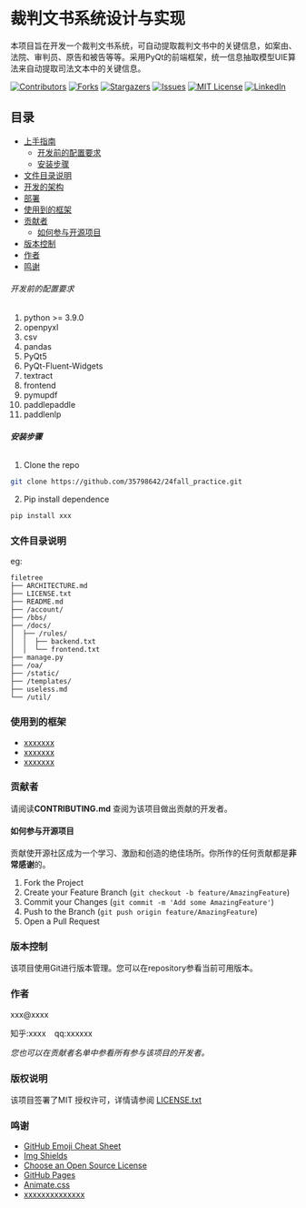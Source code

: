 

# 裁判文书系统设计与实现

本项目旨在开发一个裁判文书系统，可自动提取裁判文书中的关键信息，如案由、法院、审判员、原告和被告等等。采用PyQt的前端框架，统一信息抽取模型UIE算法来自动提取司法文本中的关键信息。

<!-- PROJECT SHIELDS -->

[![Contributors][contributors-shield]][contributors-url]
[![Forks][forks-shield]][forks-url]
[![Stargazers][stars-shield]][stars-url]
[![Issues][issues-shield]][issues-url]
[![MIT License][license-shield]][license-url]
[![LinkedIn][linkedin-shield]][linkedin-url]

 
## 目录

- [上手指南](#上手指南)
  - [开发前的配置要求](#开发前的配置要求)
  - [安装步骤](#安装步骤)
- [文件目录说明](#文件目录说明)
- [开发的架构](#开发的架构)
- [部署](#部署)
- [使用到的框架](#使用到的框架)
- [贡献者](#贡献者)
  - [如何参与开源项目](#如何参与开源项目)
- [版本控制](#版本控制)
- [作者](#作者)
- [鸣谢](#鸣谢)

###### 开发前的配置要求

1. python >= 3.9.0
2. openpyxl
3. csv
4. pandas
5. PyQt5
6. PyQt-Fluent-Widgets
7. textract
8. frontend
9. pymupdf
10. paddlepaddle
11. paddlenlp

###### **安装步骤**

1. Clone the repo

```sh
git clone https://github.com/35798642/24fall_practice.git
```
2. Pip install dependence
```sh
pip install xxx
```

### 文件目录说明
eg:

```
filetree 
├── ARCHITECTURE.md
├── LICENSE.txt
├── README.md
├── /account/
├── /bbs/
├── /docs/
│  ├── /rules/
│  │  ├── backend.txt
│  │  └── frontend.txt
├── manage.py
├── /oa/
├── /static/
├── /templates/
├── useless.md
└── /util/

```


### 使用到的框架

- [xxxxxxx](https://getbootstrap.com)
- [xxxxxxx](https://jquery.com)
- [xxxxxxx](https://laravel.com)

### 贡献者

请阅读**CONTRIBUTING.md** 查阅为该项目做出贡献的开发者。

#### 如何参与开源项目

贡献使开源社区成为一个学习、激励和创造的绝佳场所。你所作的任何贡献都是**非常感谢**的。


1. Fork the Project
2. Create your Feature Branch (`git checkout -b feature/AmazingFeature`)
3. Commit your Changes (`git commit -m 'Add some AmazingFeature'`)
4. Push to the Branch (`git push origin feature/AmazingFeature`)
5. Open a Pull Request



### 版本控制

该项目使用Git进行版本管理。您可以在repository参看当前可用版本。

### 作者

xxx@xxxx

知乎:xxxx  &ensp; qq:xxxxxx    

 *您也可以在贡献者名单中参看所有参与该项目的开发者。*

### 版权说明

该项目签署了MIT 授权许可，详情请参阅 [LICENSE.txt](https://github.com/35798642/24fall_practice/blob/master/LICENSE.txt)

### 鸣谢


- [GitHub Emoji Cheat Sheet](https://www.webpagefx.com/tools/emoji-cheat-sheet)
- [Img Shields](https://shields.io)
- [Choose an Open Source License](https://choosealicense.com)
- [GitHub Pages](https://pages.github.com)
- [Animate.css](https://daneden.github.io/animate.css)
- [xxxxxxxxxxxxxx](https://connoratherton.com/loaders)

<!-- links -->
[your-project-path]:35798642/24fall_practice
[contributors-shield]: https://img.shields.io/github/contributors/35798642/24fall_practice.svg?style=flat-square
[contributors-url]: https://github.com/35798642/24fall_practice/graphs/contributors
[forks-shield]: https://img.shields.io/github/forks/35798642/24fall_practice.svg?style=flat-square
[forks-url]: https://github.com/35798642/24fall_practice/network/members
[stars-shield]: https://img.shields.io/github/stars/35798642/24fall_practice.svg?style=flat-square
[stars-url]: https://github.com/35798642/24fall_practice/stargazers
[issues-shield]: https://img.shields.io/github/issues/35798642/24fall_practice.svg?style=flat-square
[issues-url]: https://img.shields.io/github/issues/35798642/24fall_practice.svg
[license-shield]: https://img.shields.io/github/license/35798642/24fall_practice.svg?style=flat-square
[license-url]: https://github.com/35798642/24fall_practice/blob/master/LICENSE.txt
[linkedin-shield]: https://img.shields.io/badge/-LinkedIn-black.svg?style=flat-square&logo=linkedin&colorB=555
[linkedin-url]: https://linkedin.com/in/shaojintian
